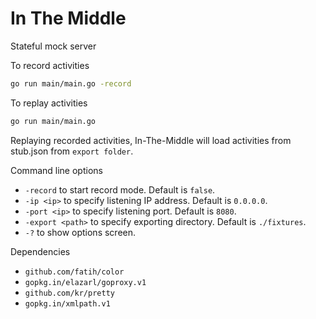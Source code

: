# In The Middle

Stateful mock server

To record activities

```sh
go run main/main.go -record
```

To replay activities

```sh
go run main/main.go
```

Replaying recorded activities, In-The-Middle will load activities from stub.json from ```export folder```.

Command line options

* ```-record``` to start record mode. Default is ```false```.
* ```-ip <ip>``` to specify listening IP address. Default is ```0.0.0.0```.
* ```-port <ip>``` to specify listening port. Default is ```8080```.
* ```-export <path>``` to specify exporting directory. Default is ```./fixtures```.
* ```-?``` to show options screen.

Dependencies

* ```github.com/fatih/color```
* ```gopkg.in/elazarl/goproxy.v1```
* ```github.com/kr/pretty```
* ```gopkg.in/xmlpath.v1```
